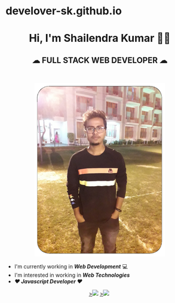 # develover-sk.github.io
<h1 align="center">Hi, I'm Shailendra Kumar 👨‍💼</h1>
<h2 align="center">☁&nbsp;FULL STACK WEB DEVELOPER&nbsp;☁</h2>
<br>
<p align="center"><img src="https://github.com/develover-sk/develover-sk/blob/main/Shailendra%20Kumar.png"></img></p>

* I'm currently working in <strong><i>Web Development</i></strong> :computer:
* I'm interested in working in <strong><i>Web Technologies</i></strong>
* <strong><i>:heart: Javascript Developer :heart:</i></strong>

<p align="center"><a href="https://www.facebook.com/shailendrakr.sk">><img src="https://www.iconfinder.com/data/icons/social-media-2285/512/1_Facebook_colored_svg_copy-24.png"></img></a>&nbsp;<a href="https://www.instagram.com/shailendrakrsk">><img src="https://cdn2.iconfinder.com/data/icons/social-media-applications/64/social_media_applications_3-instagram-24.png"></img></a>&nbsp;</p>

